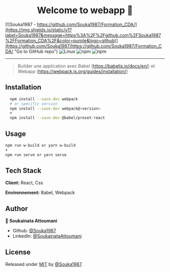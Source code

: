 <h1 align="center">Welcome to webapp 👋</h1>

[![Souka1987 - https://github.com/Souka1987/Formation_CDA/](https://img.shields.io/static/v1?label=Souka1987&message=https%3A%2F%2Fgithub.com%2FSouka1987%2FFormation_CDA%2F&color=purple&logo=github)](https://github.com/Souka1987/https://github.com/Souka1987/Formation_CDA/ "Go to GitHub repo")
![Linux](https://img.shields.io/badge/Linux-FCC624?style=for-the-badge&logo=linux&logoColor=black&style=social)
![npm](https://img.shields.io/npm/v/webpack?color=blue&label=webpack&logo=webpack&logoColor=blue&style=social)
![npm](https://img.shields.io/npm/v/babel?label=babel&logo=babel&logoColor=yellow&style=social)

----------------------------------------


> Builder une application avec Babel (https://babeljs.io/docs/en/) et Webapp (https://webpack.js.org/guides/installation/)

## Installation

```bash
  npm install --save-dev webpack
  # or specific version
  npm install --save-dev webpack@<version>
  +
  npm install --save-dev @babel/preset-react

```

## Usage

```bash
npm run w-build or yarn w-build
+
npm run serve or yarn serve

```

## Tech Stack

**Client:** React, Css

**Environnement:** Babel, Webpack


## Author

👤 **Soukainata Attoumani**

* Github: [@Souka1987](https://github.com/Souka1987)
* LinkedIn: [@SoukainataAttoumani](https://www.linkedin.com/in/soukainata-attoumani-39131b13b/)


## License

Released under [MIT](/LICENSE) by [@Souka1987](https://github.com/Souka1987).

